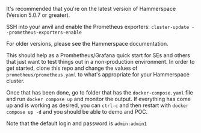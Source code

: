 It's recommended that you're on the latest version of Hammerspace (Version 5.0.7 or greater).

SSH into your anvil and enable the Prometheus exporters:
`cluster-update --prometheus-exporters-enable`

For older versions, please see the Hammerspace documentation.

This should help as a Promhetheus/Grafana quick start for SEs and others that just want to test things out in a non-production environment.
In order to get started, clone this repo and change the values of `prometheus/prometheus.yaml` to what's appropriate for your Hammerspace cluster.

Once that has been done, go to folder that has the `docker-compose.yaml` file and run `docker compose up` and monitor the output. If everything has come up and is working as desired, you can `ctrl-c` and then restart with 
`docker compose up -d` and you should be able to demo and POC.

Note that the default login and password is `admin:admin1`
